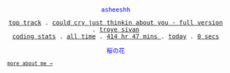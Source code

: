 <p align="center" style="color:blue"><samp>asheeshh</samp></p>        <p align="center" style="color:blue">        <samp>            <a href="https://open.spotify.com/track/3H7oAhHxkEkSf9iomv2mbG">top track</a> .            <a href="https://open.spotify.com/track/3H7oAhHxkEkSf9iomv2mbG">could cry just thinkin about you - full version</a> .            <a href="https://open.spotify.com/track/3H7oAhHxkEkSf9iomv2mbG">troye sivan</a></br>            <a href="https://wakatime.com/@asheeshh">coding stats</a> .            <a href="https://wakatime.com/@asheeshh">all time</a> .            <a href="https://wakatime.com/@asheeshh">            414 hr 47 mins        </a> .            <a href="https://wakatime.com/@asheeshh">today</a> .            <a href="https://wakatime.com/@asheeshh">0 secs</a>        </samp>        </p>        <p align="center" style="color:blue"><samp>桜の花</samp></p>                <sub><samp><a href="https://asheeshh.ninja/about/">more about me →</a></samp></sub>